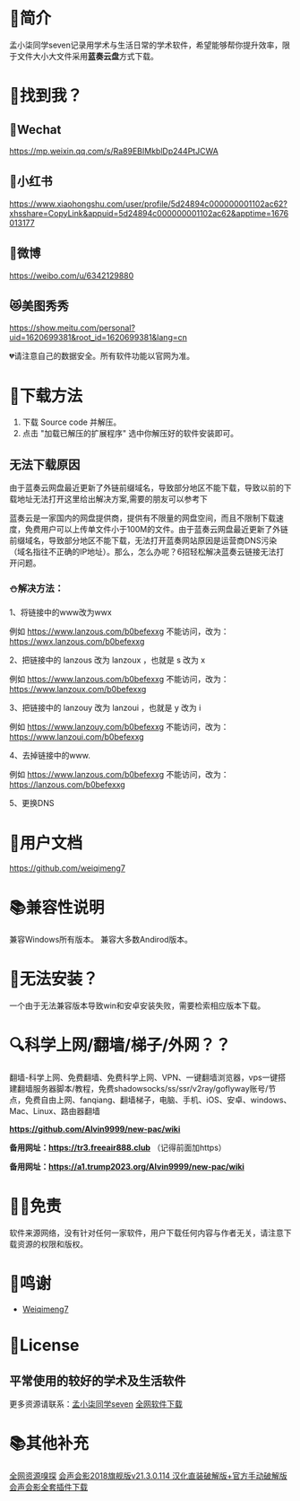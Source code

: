 # 📑简介
孟小柒同学seven记录用学术与生活日常的学术软件，希望能够帮你提升效率，限于文件大小大文件采用**蓝奏云盘**方式下载。

# 📖找到我？
## 🐴Wechat
https://mp.weixin.qq.com/s/Ra89EBIMkblDp244PtJCWA

## 🦄小红书
https://www.xiaohongshu.com/user/profile/5d24894c000000001102ac62?xhsshare=CopyLink&appuid=5d24894c000000001102ac62&apptime=1676013177

## 🦊微博
https://weibo.com/u/6342129880

## 😻美图秀秀
https://show.meitu.com/personal?uid=1620699381&root_id=1620699381&lang=cn

💔请注意自己的数据安全。所有软件功能以官网为准。

# 📘下载方法
1. 下载 Source code 并解压。
2. 点击 "加载已解压的扩展程序" 选中你解压好的软件安装即可。


## 无法下载原因

由于蓝奏云网盘最近更新了外链前缀域名，导致部分地区不能下载，导致以前的下载地址无法打开这里给出解决方案,需要的朋友可以参考下

蓝奏云是一家国内的网盘提供商，提供有不限量的网盘空间，而且不限制下载速度，免费用户可以上传单文件小于100M的文件。由于蓝奏云网盘最近更新了外链前缀域名，导致部分地区不能下载，无法打开蓝奏网站原因是运营商DNS污染（域名指往不正确的IP地址）。那么，怎么办呢？6招轻松解决蓝奏云链接无法打开问题。

### ⛄解决方法：
1、将链接中的www改为wwx

例如 https://www.lanzous.com/b0befexxg 不能访问，改为：https://wwx.lanzous.com/b0befexxg

2、把链接中的 lanzous 改为 lanzoux ，也就是 s 改为 x

例如 https://www.lanzous.com/b0befexxg 不能访问，改为：https://www.lanzoux.com/b0befexxg

3、把链接中的 lanzouy 改为 lanzoui ，也就是 y 改为 i

例如 https://www.lanzouy.com/b0befexxg 不能访问，改为：https://www.lanzoui.com/b0befexxg

4、去掉链接中的www.

例如 https://www.lanzous.com/b0befexxg 不能访问，改为：https://lanzous.com/b0befexxg

5、更换DNS


# 📒用户文档
https://github.com/weiqimeng7

# 📚兼容性说明
兼容Windows所有版本。
兼容大多数Andirod版本。

# 👻无法安装？
一个由于无法兼容版本导致win和安卓安装失败，需要检索相应版本下载。

# 🔍科学上网/翻墙/梯子/外网？？

翻墙-科学上网、免费翻墙、免费科学上网、VPN、一键翻墙浏览器，vps一键搭建翻墙服务器脚本/教程，免费shadowsocks/ss/ssr/v2ray/goflyway账号/节点，免费自由上网、fanqiang、翻墙梯子，电脑、手机、iOS、安卓、windows、Mac、Linux、路由器翻墙

**https://github.com/Alvin9999/new-pac/wiki**

**备用网址：https://tr3.freeair888.club** （记得前面加https）

**备用网址：https://a1.trump2023.org/Alvin9999/new-pac/wiki**



# 🤚🏻免责
软件来源网络，没有针对任何一家软件，用户下载任何内容与作者无关，请注意下载资源的权限和版权。

# 💖鸣谢
- [Weiqimeng7](https://github.com/weiqimeng7)


# 📜License
## 平常使用的较好的学术及生活软件
更多资源请联系：[孟小柒同学seven](https://www.xiaohongshu.com/user/profile/5d24894c000000001102ac62?xhsshare=CopyLink&appuid=5d24894c000000001102ac62&apptime=1676013177)
[全网软件下载](https://mp.weixin.qq.com/s/BO_d6OOe3nJVqOtB3MxBnA)


# 📚其他补充

[全网资源嗅探](https://github.com/xifangczy/cat-catch)
[会声会影2018旗舰版v21.3.0.114 汉化直装破解版+官方手动破解版](https://masuit.com/181)
[会声会影全套插件下载](https://masuit.com/182)




